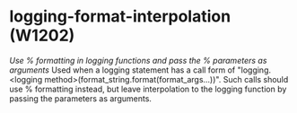 # logging-format-interpolation (W1202)
*Use % formatting in logging functions and pass the % parameters as
arguments* Used when a logging statement has a call form of
"logging.\<logging method\>(format\_string.format(format\_args...))".
Such calls should use % formatting instead, but leave interpolation to
the logging function by passing the parameters as arguments.
